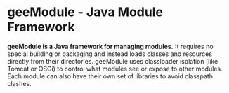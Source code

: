 # geeModule - Java Module Framework

**geeModule is a Java framework for managing modules.**
It requires no special building or packaging and instead loads classes and resources directly from their directories.
geeModule uses classloader isolation (like Tomcat or OSGi) to control what modules see or expose to other modules.
Each module can also have their own set of libraries to avoid classpath clashes.
